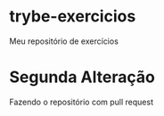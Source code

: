 # trybe-exercicios
Meu repositório de exercícios

# Segunda Alteração
Fazendo o repositório com pull request